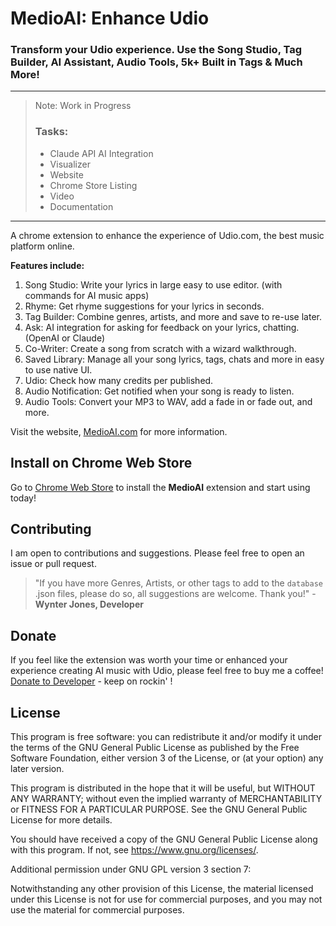 # MedioAI: Enhance Udio

### Transform your Udio experience. Use the Song Studio, Tag Builder, AI Assistant, Audio Tools, 5k+ Built in Tags & Much More!

---

> Note: Work in Progress
>
> ### Tasks:
>
> - Claude API AI Integration
> - Visualizer
> - Website
> - Chrome Store Listing
> - Video
> - Documentation

---

A chrome extension to enhance the experience of Udio.com, the best music platform online.

**Features include:**

1. Song Studio: Write your lyrics in large easy to use editor. (with commands for AI music apps)
2. Rhyme: Get rhyme suggestions for your lyrics in seconds.
3. Tag Builder: Combine genres, artists, and more and save to re-use later.
4. Ask: AI integration for asking for feedback on your lyrics, chatting. (OpenAI or Claude)
5. Co-Writer: Create a song from scratch with a wizard walkthrough.
6. Saved Library: Manage all your song lyrics, tags, chats and more in easy to use native UI.
7. Udio: Check how many credits per published.
8. Audio Notification: Get notified when your song is ready to listen.
9. Audio Tools: Convert your MP3 to WAV, add a fade in or fade out, and more.

Visit the website, [MedioAI.com](https://www.medioai.com) for more information.

## Install on Chrome Web Store

Go to [Chrome Web Store](https://chromewebstore.google.com/detail/me-dio/gkajdljokjallnlfkibjoiolndccinoi) to install the **MedioAI** extension and start using today!

## Contributing

I am open to contributions and suggestions. Please feel free to open an issue or pull request.

> "If you have more Genres, Artists, or other tags to add to the `database` .json files, please do so, all suggestions are welcome. Thank you!" - **Wynter Jones, Developer**

## Donate

If you feel like the extension was worth your time or enhanced your experience creating AI music with Udio, please feel free to buy me a coffee! [Donate to Developer](https://buymeacoffee.com/wyntera) - keep on rockin' !

## License

This program is free software: you can redistribute it and/or modify
it under the terms of the GNU General Public License as published by
the Free Software Foundation, either version 3 of the License, or
(at your option) any later version.

This program is distributed in the hope that it will be useful,
but WITHOUT ANY WARRANTY; without even the implied warranty of
MERCHANTABILITY or FITNESS FOR A PARTICULAR PURPOSE. See the
GNU General Public License for more details.

You should have received a copy of the GNU General Public License
along with this program. If not, see <https://www.gnu.org/licenses/>.

Additional permission under GNU GPL version 3 section 7:

Notwithstanding any other provision of this License, the material
licensed under this License is not for use for commercial purposes,
and you may not use the material for commercial purposes.

